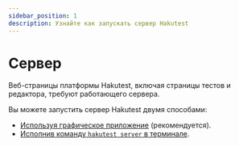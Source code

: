 ```yaml
---
sidebar_position: 1
description: Узнайте как запускать сервер Hakutest
---
```


# Сервер

Веб-страницы платформы Hakutest, включая страницы тестов и редактора, требуют
работающего сервера.

Вы можете запустить сервер Hakutest двумя способами:

-   [Используя графическое приложение](/docs/gui/server) (рекомендуется).
-   [Исполнив команду `hakutest server` в терминале](/docs/cli/server).

